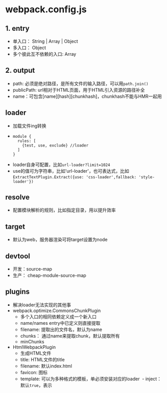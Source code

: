 # webpack.config.js
## 1. entry
- 单入口： String | Array | Object
- 多入口： Object
- 多个彼此互不依赖的入口: Array
## 2. output
- path: 必须是绝对路径，是所有文件的输入路径，可以用`path.join()`
- publicPath: url相对于HTML页面，用于HTML引入资源的路径补全
- name：可包含[name][hash][chunkhash]，chunkhash不能与HMR一起用
## loader
- 加载文件ing转换
- ```
  module {
    rules: [
      {test, use, exclude} //loader
    ]
  }
  ```
- loader自身可配置，比如`url-loader?limit=1024`
- use的值可为字符串，比如'url-loader'，也可表达式，比如`ExtractTextPlugin.Extract({use: 'css-loader',fallback: 'style-loader'})`
## resolve
- 配置模块解析的规则，比如指定目录，用以提升效率
## target
- 默认为web，服务器渲染可将target设置为node
## devtool
- 开发：source-map
- 生产： cheap-module-source-map
## plugins
- 解决loader无法实现的其他事
- webpack.optimize.CommonsChunkPlugin
  - 多个入口的相同依赖定义成一个新入口
  - name/names entry中已定义则直接提取
  - filename: 提取出的文件名，默认为name
  - chunks： 通过name来提取chunk，默认提取所有
  - minChunks
- HtmlWebpackPlugin
  - 生成HTML文件
  - title: HTML文件的title
  - filename: 默认index.html
  - favicon: 图标
  - template: 可以为多种格式的模板，单必须安装对应的loader
  - inject： 默认`true`，表示<script>在<body>底部，`body`与`true`相同，`false`表示不生成<script>，`head`表示<script>在<head>内
  - minify: 默认false，表示不压缩生成的html
- webpack.optimize.UglifyPlugin()
  - warning: false 去掉删除无用代码时的警告
- ExtractTextWebpackPlugin
  - filename: [name].css [id] [contenthash]
  - allChunks: 配合CommonChunksPlugin使用
- webpack.DefinePlugin
  - 创建在编译时刻配置的全局变量
  - `'process.env': JSON.stringify({NODE_ENV: 'production'})`
- ProviderPlugin
  - HACK不规范的模块，比如$:'jquery'
- OpenBrowserWebpackPlugin({url:xx})
  - url默认为`http://localhost:8080`
- CleanWebpackPlugin(paths, {options})
  - paths: ['dist', 'build']
  - options: root: __dirname; exclude: []; verbose: boolean; dry: false---true表示真的删除
- OccurenceOrderPlugin
  - webpack为每个模块指定唯一的id，改插件可是webpack为最常用的模块分配最小的id
- CopyWebpackPlugin
  - from to
  - force ignore
  - context
  - flatten 忽略文件夹

# 打包原理
- 所有资源统一入口：入口JS直接或间接引入其他文件资源
- 文件管理： 每个入口文件打包所有依赖的资源，每个资源打包一次；多个入口文件互不相干

# Webpack Dev Server
- 两种刷新页面的模式
  - iframe: 不需要额外配置，需要指定URL，改变时重载
  - inline: 命令行增加 --inline; webpack中增加devServer: {inline: true}
  
# Webpack代码分割、异步加载
- 原理：将JS独立词JS文件，需要用到的时候，创建一个Script对象，加入到document.head中
- `require.ensure([], function(){var x = require('x.js')})`
  - 可加入第3个参数name，使打包后生成的chunk文件点带name，以增加可读性
  - 如果多个chunk打包时name相同，可避免[]中依赖被重复打包（将所有文件打成一个）
